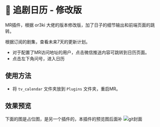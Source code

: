 # 💌 追剧日历 - 修改版
MR插件，根据 or3ki 大佬的版本修改版，加了日子的细节输出和前端页面的跳转。

根据订阅的剧集，查看未来7天的更新计划。
- 对于配置了MR访问地址的用户，点击微信推送内容可跳转到日历页面。
- 点击左下角问号，进入日历

## 使用方法
- 将 `tv_calendar` 文件夹放到 `Plugins` 文件夹，重启MR。

## 效果预览
下面的图是占位图，是另一个插件的，本插件的预览图后面补
![git封面](https://user-images.githubusercontent.com/68833595/210979260-1c22820b-6d3c-4e78-be53-c85f22dbae4c.png)



